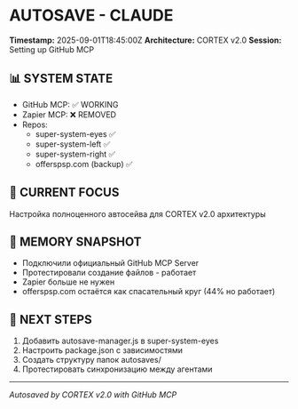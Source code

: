 # AUTOSAVE - CLAUDE
**Timestamp:** 2025-09-01T18:45:00Z
**Architecture:** CORTEX v2.0
**Session:** Setting up GitHub MCP

## 📊 SYSTEM STATE
- GitHub MCP: ✅ WORKING 
- Zapier MCP: ❌ REMOVED
- Repos:
  - super-system-eyes ✅
  - super-system-left ✅ 
  - super-system-right ✅
  - offerspsp.com (backup) ✅

## 🎯 CURRENT FOCUS
Настройка полноценного автосейва для CORTEX v2.0 архитектуры

## 💾 MEMORY SNAPSHOT
- Подключили официальный GitHub MCP Server
- Протестировали создание файлов - работает
- Zapier больше не нужен
- offerspsp.com остаётся как спасательный круг (44% но работает)

## 🔧 NEXT STEPS
1. Добавить autosave-manager.js в super-system-eyes
2. Настроить package.json с зависимостями
3. Создать структуру папок autosaves/
4. Протестировать синхронизацию между агентами

---
*Autosaved by CORTEX v2.0 with GitHub MCP*